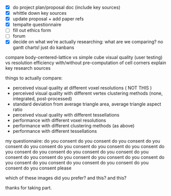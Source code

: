 - [x] do project plan/proposal doc (include key sources)
- [x] whittle down key sources
- [x] update proposal  + add paper refs
- [x] tempalte questionnaire
- [ ] fill out ethics form
- [ ] forum
- [x] decide on what we're actually researching: what are we comparing?
no gantt charts! just do kanbans

compare body-centered-lattice vs simple cube
visual quality (user testing) vs resolution
efficiency with/without pre-computation of cell corners
explain key research sources

things to actually compare:
- perceived visual quality at different voxel resolutions ( NOT THIS )
- perceived visual quality with different vertex clustering methods (none, integrated, post-processed)
- standard deviation from average triangle area, average triangle aspect ratio
- perceived visual quality with different tessellations
- performance with different voxel resolutions
- performance with different clustering methods (as above)
- performance with different tessellations


my questionnaire:
do you consent
do you consent
do you consent
do you consent
do you consent
do you consent
do you consent
do you consent
do you consent
do you consent
do you consent
do you consent
do you consent
do you consent
do you consent
do you consent
do you consent
do you consent
do you consent
do you consent
do you consent
do you consent
do you consent please

which of these images did you prefer?
and this? 
and this?

thanks for taking part.